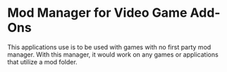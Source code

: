 # Mod Manager for Video Game Add-Ons

This applications use is to be used with games with no first party mod manager. With this manager, it would work on any games or applications that utilize a mod folder. 